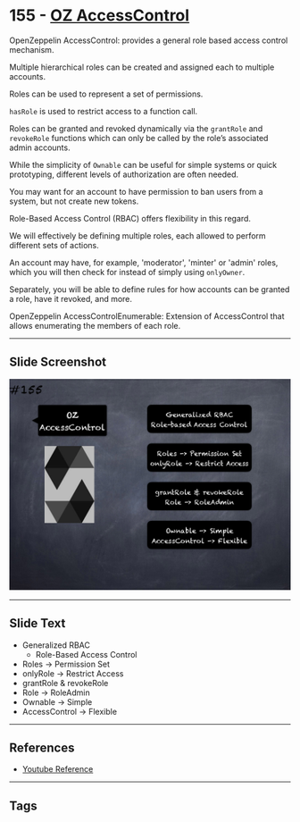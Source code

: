 # 155 - [OZ AccessControl](OZ%20AccessControl.md)
OpenZeppelin AccessControl: provides a general role based access control mechanism. 

Multiple hierarchical roles can be created and assigned each to multiple accounts. 

Roles can be used to represent a set of permissions. 

`hasRole` is used to restrict access to a function call. 

Roles can be granted and revoked dynamically via the `grantRole` and `revokeRole` functions which can only be called by the role’s associated admin accounts.

While the simplicity of `Ownable` can be useful for simple systems or quick prototyping, different levels of authorization are often needed. 

You may want for an account to have permission to ban users from a system, but not create new tokens. 

Role-Based Access Control (RBAC) offers flexibility in this regard. 

We will effectively be defining multiple roles, each allowed to perform different sets of actions. 

An account may have, for example, 'moderator', 'minter' or 'admin' roles, which you will then check for instead of simply using `onlyOwner`. 

Separately, you will be able to define rules for how accounts can be granted a role, have it revoked, and more.

OpenZeppelin AccessControlEnumerable: Extension of AccessControl that allows enumerating the members of each role.
___
## Slide Screenshot
![155.png](../../images/3.Solidity%20201/155.png)
___
## Slide Text
- Generalized RBAC
	- Role-Based Access Control
- Roles -> Permission Set
- onlyRole -> Restrict Access
- grantRole & revokeRole
- Role -> RoleAdmin
- Ownable -> Simple
- AccessControl -> Flexible
___
## References
- [Youtube Reference](https://youtu.be/C0zBhTgppLQ?t=1719)
___
## Tags